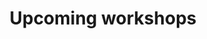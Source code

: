 ---
title: Upcoming workshops
layout: workshops
data_source: https://feeds.carpentries.org/dc_upcoming_workshops.json
---